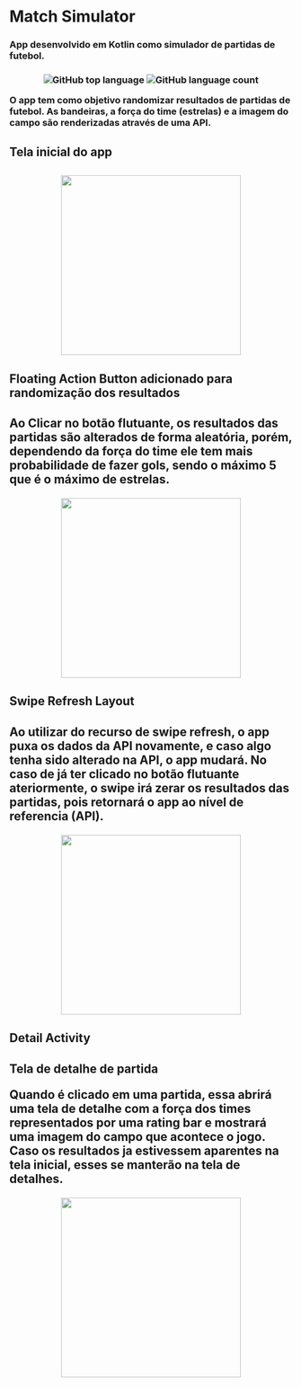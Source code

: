 # Match Simulator


<h3>App desenvolvido em Kotlin como simulador de partidas de futebol.<h3>

 
 <p align="center">
  <img alt="GitHub top language" src="https://img.shields.io/github/languages/top/Gabriel-Rossi-dev/Match-Simulator-App"/>
  <img alt="GitHub language count" src="https://img.shields.io/github/languages/count/Gabriel-Rossi-dev/Match-Simulator-App" />
</p>
 
 O app tem como objetivo randomizar resultados de partidas de futebol.
 As bandeiras, a força do time (estrelas) e a imagem do campo são renderizadas através de uma API.
 
 
 
<h2> Tela inicial do app <h2>
 
 
 <p align="center">
  <img width="320" src="https://user-images.githubusercontent.com/104375832/176182193-106445a6-7064-4720-a6f1-acf8cf45bc91.png">
</p>
 
 

 
 


  
<h2> Floating Action Button adicionado para randomização dos resultados<h2>
 
   Ao Clicar no botão flutuante, os resultados das partidas são alterados de forma aleatória, porém, dependendo da força do time ele tem mais probabilidade de fazer gols, sendo o máximo 5 que é o máximo de estrelas.
 
<p align="center">
  <img width="320" src="https://user-images.githubusercontent.com/104375832/176179492-0cf47c78-0757-42a5-aae8-351b5ccc347d.png">
</p> 



 
 
 
 
 
<h2> Swipe Refresh Layout <h2>
 
 Ao utilizar do recurso de swipe refresh, o app puxa os dados da API novamente, e caso algo tenha sido alterado na API, o app mudará. No caso de já ter clicado no botão flutuante ateriormente, o swipe irá zerar os resultados das partidas, pois retornará o app ao nível de referencia (API).
 
 <p align="center">
  <img width="320" src="https://user-images.githubusercontent.com/104375832/176180694-75a27a9d-efb6-40f6-b000-76ab20065ae0.png">
</p> 

 
 
 
 
<h2> Detail Activity <h2>
 
 Tela de detalhe de partida 
 
  Quando é clicado em uma partida, essa abrirá uma tela de detalhe com a força dos times representados por uma rating bar e mostrará uma imagem do campo que acontece o jogo.
  Caso os resultados ja estivessem aparentes na tela inicial, esses se manterão na tela de detalhes.
   
 
<p align="center">
  <img width="320" src="https://user-images.githubusercontent.com/104375832/176181163-25e1c3e8-370c-4dd0-a588-5731005ae0df.png">
</p> 

 


   
